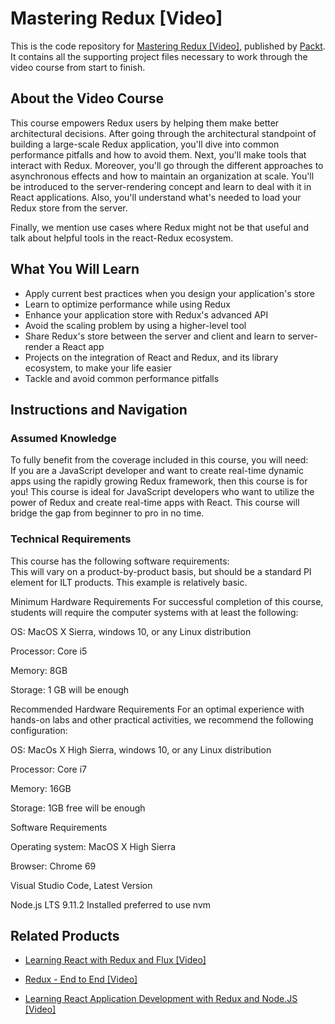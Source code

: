# Mastering Redux [Video]
This is the code repository for [Mastering Redux [Video]](https://www.packtpub.com/application-development/mastering-redux-video?utm_source=github&utm_medium=repository&utm_campaign=9781789535839), published by [Packt](https://www.packtpub.com/?utm_source=github). It contains all the supporting project files necessary to work through the video course from start to finish.
## About the Video Course
This course empowers Redux users by helping them make better architectural decisions. After going through the architectural standpoint of building a large-scale Redux application, you'll dive into common performance pitfalls and how to avoid them. Next, you'll make tools that interact with Redux. Moreover, you'll go through the different approaches to asynchronous effects and how to maintain an organization at scale. You'll be introduced to the server-rendering concept and learn to deal with it in React applications. Also, you'll understand what's needed to load your Redux store from the server. 

Finally, we mention use cases where Redux might not be that useful and talk about helpful tools in the react-Redux ecosystem.

<H2>What You Will Learn</H2>
<DIV class=book-info-will-learn-text>
<UL>
<LI>Apply current best practices when you design your application's store 
<LI>Learn to optimize performance while using Redux 
<LI>Enhance your application store with Redux's advanced API 
<LI>Avoid the scaling problem by using a higher-level tool 
<LI>Share Redux's store between the server and client and learn to server-render a React app 
<LI>Projects on the integration of React and Redux, and its library ecosystem, to make your life easier 
<LI>Tackle and avoid common performance pitfalls </LI></UL></DIV>

## Instructions and Navigation
### Assumed Knowledge
To fully benefit from the coverage included in this course, you will need:<br/>
If you are a JavaScript developer and want to create real-time dynamic apps using the rapidly growing Redux framework, then this course is for you! This course is ideal for JavaScript developers who want to utilize the power of Redux and create real-time apps with React. This course will bridge the gap from beginner to pro in no time.
### Technical Requirements
This course has the following software requirements:<br/>
This will vary on a product-by-product basis, but should be a standard PI element for ILT products. This example is relatively basic.

Minimum Hardware Requirements
For successful completion of this course, students will require the computer systems with at least the following:


OS: MacOS X Sierra, windows 10, or any Linux distribution



Processor: Core i5



Memory: 8GB



Storage: 1 GB will be enough


Recommended Hardware Requirements
For an optimal experience with hands-on labs and other practical activities, we recommend the following configuration:


OS: MacOs X High Sierra, windows 10, or any Linux distribution



Processor: Core i7



Memory: 16GB



Storage: 1GB free will be enough 


Software Requirements

Operating system: MacOS X High Sierra 



Browser: Chrome 69



Visual Studio Code, Latest Version



Node.js LTS 9.11.2  Installed preferred to use nvm


## Related Products
* [Learning React with Redux and Flux [Video]](https://www.packtpub.com/web-development/learning-react-redux-and-flux-video?utm_source=github&utm_medium=repository&utm_campaign=9781787285996)

* [Redux - End to End [Video]](https://www.packtpub.com/application-development/redux-end-end-video?utm_source=github&utm_medium=repository&utm_campaign=9781788394277)

* [Learning React Application Development with Redux and Node.JS [Video]](https://www.packtpub.com/web-development/learning-react-application-development-redux-and-nodejs-video?utm_source=github&utm_medium=repository&utm_campaign=9781788392051)

